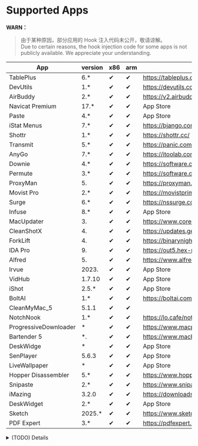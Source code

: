 # Supported Apps

**WARN：**
> 由于某种原因，部分应用的 Hook 注入代码未公开，敬请谅解。  
> Due to certain reasons, the hook injection code for some apps is not publicly available. We appreciate your understanding.

| App                 | version | x86 | arm | Download                                                    | SIP | Author      |
|---------------------|---------| --- | --- |-------------------------------------------------------------| --- | ----------- |
| TablePlus           | 6.*     | ✔   | ✔   | <https://tableplus.com/>                                    |     |             |
| DevUtils            | 1.*     | ✔   | ✔   | <https://devutils.com/>                                     |     |             |
| AirBuddy            | 2.*     | ✔   | ✔   | <https://v2.airbuddy.app/download>                          |     |             |
| Navicat Premium     | 17.*    | ✔   | ✔   | App Store                                                   |     |             |
| Paste               | 4.*     | ✔   | ✔   | App Store                                                   |     | Hokkaido    |
| iStat Menus         | 7.*     | ✔   | ✔   | <https://bjango.com/mac/istatmenus/>                        |     | Hokkaido    |
| Shottr              | 1.*     | ✔   | ✔   | <https://shottr.cc/>                                        |     | Hokkaido    |
| Transmit            | 5.*     | ✔   | ✔   | <https://panic.com/transmit/#download>                      |     |             |
| AnyGo               | 7.*     | ✔   | ✔   | <https://itoolab.com/gps-location-changer/>                 |     |             |
| Downie              | 4.*     | ✔   | ✔   | <https://software.charliemonroe.net/downie/>                |     |             |
| Permute             | 3.*     | ✔   | ✔   | <https://software.charliemonroe.net/permute/>               |     |             |
| ProxyMan            | 5.      | ✔   | ✔   | <https://proxyman.io/>                                      | ON  |             |
| Movist Pro          | 2.*     | ✔   | ✔   | <https://movistprime.com/>                                  |     |             |
| Surge               | 6.*     | ✔   | ✔   | <https://nssurge.com/>                                      | ON  |             |
| Infuse              | 8.*     | ✔   | ✔   | App Store                                                   |     |             |
| MacUpdater          | 3.      | ✔   | ✔   | <https://www.corecode.io/macupdater/#download>              |     |             |
| CleanShotX          | 4.      | ✔   | ✔   | <https://updates.getcleanshot.com/v3/>                      |     |             |
| ForkLift            | 4.      | ✔   | ✔   | <https://binarynights.com/>                                 | ON  |             |
| IDA Pro             | 9.      | ✔   | ✔   | <https://out5.hex-rays.com/beta90_6ba923/>                  |     | alula       |
| Alfred              | 5.      | ✔   | ✔   | <https://www.alfredapp.com/app/update5/prerelease.xml>      | ON  | weizi       |
| Irvue               | 2023.   | ✔   | ✔   | App Store                                                   | ON  | weizi       |
| VidHub              | 1.7.10  | ✔   | ✔   | App Store                                                   | ON  | weizi       |
| iShot               | 2.5.*   | ✔   | ✔   | App Store                                                   | ON  | weizi       |
| BoltAI              | 1.*     | ✔   | ✔   | <https://boltai.com/>                                       | ON  |             |
| CleanMyMac_5        | 5.1.1   | ✔   | ✔   |                                                             | ON  |             |
| NotchNook           | 1.*     | ✔   | ✔   | <https://lo.cafe/notchnook>                                 | ON  | NKR00711    |
|ProgressiveDownloader| *       | ✔   | ✔   | <https://www.macpsd.net/>                                   |     | NKR00711    |
| Bartender 5         | *.      | ✔   | ✔   | <https://www.macbartender.com/>                             |     | NKR00711    |
| DeskWidge           | *       | ✔   | ✔   | App Store                                                   |     | ooooooio    |
| SenPlayer           | 5.6.3   | ✔   | ✔   | App Store                                                   |     | ooooooio    |
| LiveWallpaper       | *       | ✔   | ✔   | App Store                                                   |     | ooooooio    |
| Hopper Disassembler | 5.*     | ✔   | ✔   | <https://www.hopperapp.com/download.html>                   | ON  |             |
| Snipaste            | 2.*     | ✔   | ✔   | <https://www.snipaste.com/>                                 | ON  |             |
| iMazing             | 3.2.0   | ✔   | ✔   | <https://downloads.imazing.com/com.DigiDNA.iMazing3Mac.xml> | ON  | Antibiotics |
| DeskWidget          | 2.*     | ✔   | ✔   | App Store                                                   | ON  |             |
| Sketch              | 2025.*  | ✔   | ✔   | https://www.sketch.com/downloads/mac/                       | ON  |             |
| PDF Expert          | 3.*     | ✔   | ✔   | https://pdfexpert.com/downloads                             | ON  |             |
<details>
  <summary>(TODO) Details</summary>
</details>
